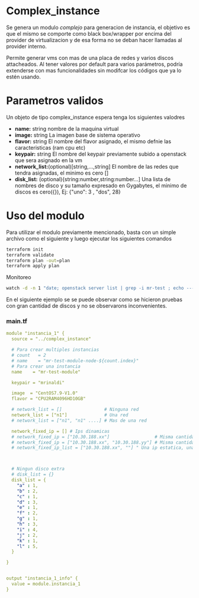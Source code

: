 # Complex_instance

Se genera un modulo *complejo* para generacion de instancia, el objetivo es que el mismo se comporte como black box/wrapper por encima del provider de virtualizacion y de esa forma no se deban hacer llamadas al provider interno. 

Permite generar vms con mas de una placa de redes y varios discos attacheados. Al tener valores por default para varios parámetros, podría extenderse con mas funcionalidades sin modifcar los códigos que ya lo estén usando.

# Parametros validos

Un objeto de tipo complex_instance espera tenga los siguientes valodres
* **name:**        string nombre de la maquina virtual
* **image:**       string La imagen base de sistema operativo
* **flavor:**      string El nombre del flavor asignado, el mismo defnie las caracteristicas (ram cpu etc)
* **keypair:**     string El nombre del keypair previamente subido a openstack que sera asignado en la vm  
* **network_list:**(optional)[string,...,string] El nombre de las redes que tendra asignadas, el minimo es cero []
* **disk_list:**   (optional){string:number,string:number...] Una lista de nombres de disco y su tamaño expresado en Gygabytes, el minimo de discos es cero({}), Ej: {"uno": 3 , "dos", 28}


# Uso del modulo

Para utilizar el modulo previamente mencionado, basta con un simple archivo como el siguiente y luego ejecutar los siguientes comandos


```bash
terraform init
terraform validate
terraform plan -out=plan
terraform apply plan
```

Monitoreo

```bash
watch -d -n 1 "date; openstack server list | grep -i mr-test ; echo ----- ; openstack volume list | grep mr-test"
``` 


En el siguiente ejemplo se se puede observar como se hicieron pruebas con gran cantidad de discos y no se observarons inconvenientes.


### main.tf
```yaml
module "instancia_1" {
  source = "../complex_instance"

  # Para crear multiples instancias
  # count   = 2
  # name    = "mr-test-module-node-${count.index}"
  # Para crear una instancia
  name    = "mr-test-module"

  keypair = "mrinaldi"

  image  = "CentOS7.9-V1.0"
  flavor = "CPU2RAM4096HD10GB"

  # network_list = []                # Ninguna red
  network_list = ["n1"]              # Una red
  # network_list = ["n1", "n1" ....] # Mas de una red

  network_fixed_ip = [] # Ips dinamicas
  # network_fixed_ip = ["10.30.188.xx"]                 # Misma cantidad de ips que placas de red
  # network_fixed_ip = ["10.30.188.xx", "10.30.188.yy"] # Misma cantidad de ips que placas de red
  # network_fixed_ip_list = ["10.30.188.xx", ""] " Una ip estatica, una dinamica



  # Ningun disco extra
  # disk_list = {} 
  disk_list = {
    "a" : 1,
    "b" : 2,
    "c" : 1,
    "d" : 3,
    "e" : 1,
    "f" : 2,
    "g" : 1,
    "h" : 3,
    "i" : 4,
    "j" : 2,
    "k" : 1,
    "l" : 5,
  }

}


output "instancia_1_info" {
  value = module.instancia_1
}
```